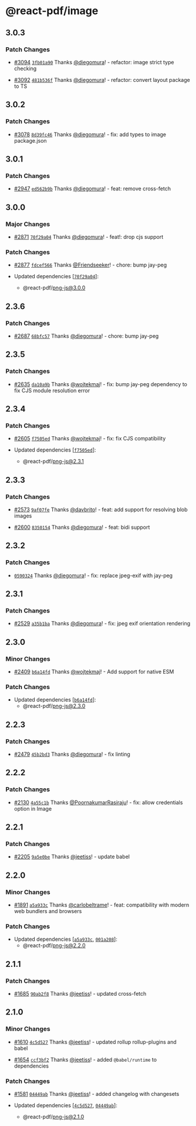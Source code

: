 # @react-pdf/image

## 3.0.3

### Patch Changes

- [#3094](https://github.com/diegomura/react-pdf/pull/3094) [`3fb01a90`](https://github.com/diegomura/react-pdf/commit/3fb01a90e590a31c097b3422fc911af61d65420a) Thanks [@diegomura](https://github.com/diegomura)! - refactor: image strict type checking

- [#3092](https://github.com/diegomura/react-pdf/pull/3092) [`481b536f`](https://github.com/diegomura/react-pdf/commit/481b536f4ad145fb227829399b85a35838a506f8) Thanks [@diegomura](https://github.com/diegomura)! - refactor: convert layout package to TS

## 3.0.2

### Patch Changes

- [#3078](https://github.com/diegomura/react-pdf/pull/3078) [`8d39fc46`](https://github.com/diegomura/react-pdf/commit/8d39fc4602730755ee63824ad4ed6ecd1bcd059f) Thanks [@diegomura](https://github.com/diegomura)! - fix: add types to image package.json

## 3.0.1

### Patch Changes

- [#2947](https://github.com/diegomura/react-pdf/pull/2947) [`ed562b9b`](https://github.com/diegomura/react-pdf/commit/ed562b9b7f14bc76a1cd83aaaf1dab966bd7540b) Thanks [@diegomura](https://github.com/diegomura)! - feat: remove cross-fetch

## 3.0.0

### Major Changes

- [#2871](https://github.com/diegomura/react-pdf/pull/2871) [`70f29a04`](https://github.com/diegomura/react-pdf/commit/70f29a0407b1d56e9a7932b25c0d69132e9b4119) Thanks [@diegomura](https://github.com/diegomura)! - feat!: drop cjs support

### Patch Changes

- [#2877](https://github.com/diegomura/react-pdf/pull/2877) [`fdcef566`](https://github.com/diegomura/react-pdf/commit/fdcef5666e4eeed542b625d394cdfe60d6346600) Thanks [@Friendseeker](https://github.com/Friendseeker)! - chore: bump jay-peg

- Updated dependencies [[`70f29a04`](https://github.com/diegomura/react-pdf/commit/70f29a0407b1d56e9a7932b25c0d69132e9b4119)]:
  - @react-pdf/png-js@3.0.0

## 2.3.6

### Patch Changes

- [#2687](https://github.com/diegomura/react-pdf/pull/2687) [`68bfc57`](https://github.com/diegomura/react-pdf/commit/68bfc575adfb95302e320019715d1eec5398259f) Thanks [@diegomura](https://github.com/diegomura)! - chore: bump jay-peg

## 2.3.5

### Patch Changes

- [#2635](https://github.com/diegomura/react-pdf/pull/2635) [`da10a9b`](https://github.com/diegomura/react-pdf/commit/da10a9bb43dc4c4765687850444a24cbc4eb402a) Thanks [@wojtekmaj](https://github.com/wojtekmaj)! - fix: bump jay-peg dependency to fix CJS module resolution error

## 2.3.4

### Patch Changes

- [#2605](https://github.com/diegomura/react-pdf/pull/2605) [`f7505ed`](https://github.com/diegomura/react-pdf/commit/f7505ed453a1a0ae960d0e5e4a1d155803861b71) Thanks [@wojtekmaj](https://github.com/wojtekmaj)! - fix: fix CJS compatibility

- Updated dependencies [[`f7505ed`](https://github.com/diegomura/react-pdf/commit/f7505ed453a1a0ae960d0e5e4a1d155803861b71)]:
  - @react-pdf/png-js@2.3.1

## 2.3.3

### Patch Changes

- [#2573](https://github.com/diegomura/react-pdf/pull/2573) [`9af07fe`](https://github.com/diegomura/react-pdf/commit/9af07feb59c2fe9c1d8960ac95f6fa6e03d16235) Thanks [@davbrito](https://github.com/davbrito)! - feat: add support for resolving blob images

- [#2600](https://github.com/diegomura/react-pdf/pull/2600) [`8350154`](https://github.com/diegomura/react-pdf/commit/83501541e3a050021e18e112bb472b2dabc142a7) Thanks [@diegomura](https://github.com/diegomura)! - feat: bidi support

## 2.3.2

### Patch Changes

- [`0590324`](https://github.com/diegomura/react-pdf/commit/0590324d7a6d75c0a49520b3f99cfb6594239390) Thanks [@diegomura](https://github.com/diegomura)! - fix: replace jpeg-exif with jay-peg

## 2.3.1

### Patch Changes

- [#2529](https://github.com/diegomura/react-pdf/pull/2529) [`a35b1ba`](https://github.com/diegomura/react-pdf/commit/a35b1ba18d293df51293600d8d56015094d222d8) Thanks [@diegomura](https://github.com/diegomura)! - fix: jpeg exif orientation rendering

## 2.3.0

### Minor Changes

- [#2409](https://github.com/diegomura/react-pdf/pull/2409) [`b6a14fd`](https://github.com/diegomura/react-pdf/commit/b6a14fd160fab26a49f798e5294b0e361e67fe37) Thanks [@wojtekmaj](https://github.com/wojtekmaj)! - Add support for native ESM

### Patch Changes

- Updated dependencies [[`b6a14fd`](https://github.com/diegomura/react-pdf/commit/b6a14fd160fab26a49f798e5294b0e361e67fe37)]:
  - @react-pdf/png-js@2.3.0

## 2.2.3

### Patch Changes

- [#2479](https://github.com/diegomura/react-pdf/pull/2479) [`45b2bd3`](https://github.com/diegomura/react-pdf/commit/45b2bd37037c605727ad5783f2f2a438dc19cac4) Thanks [@diegomura](https://github.com/diegomura)! - fix linting

## 2.2.2

### Patch Changes

- [#2130](https://github.com/diegomura/react-pdf/pull/2130) [`4a55c1b`](https://github.com/diegomura/react-pdf/commit/4a55c1b2ed19e460ccae6e749ed94c16729a23c4) Thanks [@PoornakumarRasiraju](https://github.com/PoornakumarRasiraju)! - fix: allow credentials option in Image

## 2.2.1

### Patch Changes

- [#2205](https://github.com/diegomura/react-pdf/pull/2205) [`9a5e0be`](https://github.com/diegomura/react-pdf/commit/9a5e0befb89756db07ce053192a136df9d4ba905) Thanks [@jeetiss](https://github.com/jeetiss)! - update babel

## 2.2.0

### Minor Changes

- [#1891](https://github.com/diegomura/react-pdf/pull/1891) [`a5a933c`](https://github.com/diegomura/react-pdf/commit/a5a933c9733e4c77338ef76a2b3545b84a646a81) Thanks [@carlobeltrame](https://github.com/carlobeltrame)! - feat: compatibility with modern web bundlers and browsers

### Patch Changes

- Updated dependencies [[`a5a933c`](https://github.com/diegomura/react-pdf/commit/a5a933c9733e4c77338ef76a2b3545b84a646a81), [`001a208`](https://github.com/diegomura/react-pdf/commit/001a20812fa039d09931b22eb97a8869e3b31cc5)]:
  - @react-pdf/png-js@2.2.0

## 2.1.1

### Patch Changes

- [#1685](https://github.com/diegomura/react-pdf/pull/1685) [`90ab2f8`](https://github.com/diegomura/react-pdf/commit/90ab2f8c040afc3d42961404bdf2ae09fac599eb) Thanks [@jeetiss](https://github.com/jeetiss)! - updated cross-fetch

## 2.1.0

### Minor Changes

- [#1610](https://github.com/diegomura/react-pdf/pull/1610) [`4c5d527`](https://github.com/diegomura/react-pdf/commit/4c5d52721d29d843f1d09c3fd74370832429f70e) Thanks [@jeetiss](https://github.com/jeetiss)! - updated rollup rollup-plugins and babel

* [#1654](https://github.com/diegomura/react-pdf/pull/1654) [`ccf3bf2`](https://github.com/diegomura/react-pdf/commit/ccf3bf22867a9bd49668cdd3543ec32492a40e4b) Thanks [@jeetiss](https://github.com/jeetiss)! - added `@babel/runtime` to dependencies

### Patch Changes

- [#1581](https://github.com/diegomura/react-pdf/pull/1581) [`04449ab`](https://github.com/diegomura/react-pdf/commit/04449ab352db0cca2155024dd3e8c690e42193ca) Thanks [@jeetiss](https://github.com/jeetiss)! - added changelog with changesets

- Updated dependencies [[`4c5d527`](https://github.com/diegomura/react-pdf/commit/4c5d52721d29d843f1d09c3fd74370832429f70e), [`04449ab`](https://github.com/diegomura/react-pdf/commit/04449ab352db0cca2155024dd3e8c690e42193ca)]:
  - @react-pdf/png-js@2.1.0
